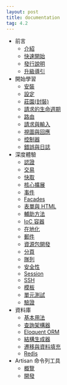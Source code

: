 ```yaml
---
layout: post
title: documentation
tag: 4.2
---
```

- 前言
    - [介紹](/docs/4.2/introduction)
    - [快速開始](/docs/4.2/quick)
    - [發行說明](/docs/4.2/releases)
    - [升級導引](/docs/4.2/upgrade)
- 開始學習
    - [安裝](/docs/4.2/installation)
    - [設定](/docs/4.2/configuration)
    - [莊園(封裝)](/docs/4.2/homestead)
    - [請求的生命週期](/docs/4.2/lifecycle)
    - [路由](/docs/4.2/routing)
    - [請求與輸入](/docs/4.2/requests)
    - [視圖與回應](/docs/4.2/responses)
    - [控制器](/docs/4.2/controllers)
    - [錯誤與日誌](/docs/4.2/errors)
- 深度體驗
    - [認證](/docs/4.2/security)
    - [交易](/docs/4.2/billing)
    - [快取](/docs/4.2/cache)
    - [核心擴展](/docs/4.2/extending)
    - [事件](/docs/4.2/events)
    - [Facades](/docs/4.2/facades)
    - [表單與 HTML](/docs/4.2/html)
    - [輔助方法](/docs/4.2/helpers)
    - [IoC 容器](/docs/4.2/ioc)
    - [在地化](/docs/4.2/localization)
    - [郵件](/docs/4.2/mail)
    - [資源包開發](/docs/4.2/packages)
    - [分頁](/docs/4.2/pagination)
    - [隊列](/docs/4.2/queues)
    - [安全性](/docs/4.2/security)
    - [Session](/docs/4.2/session)
    - [SSH](/docs/4.2/ssh)
    - [模板](/docs/4.2/templates)
    - [單元測試](/docs/4.2/testing)
    - [驗證](/docs/4.2/validation)
- 資料庫
    - [基本用法](/docs/4.2/database)
    - [查詢架構器](/docs/4.2/queries)
    - [Eloquent ORM](/docs/4.2/eloquent)
    - [結構生成器](/docs/4.2/schema)
    - [遷移與資料填充](/docs/4.2/migrations)
    - [Redis](/docs/4.2/redis)
- Artisan 命令列工具
    - [概覽](/docs/4.2/artisan)
    - [開發](/docs/4.2/commands)
